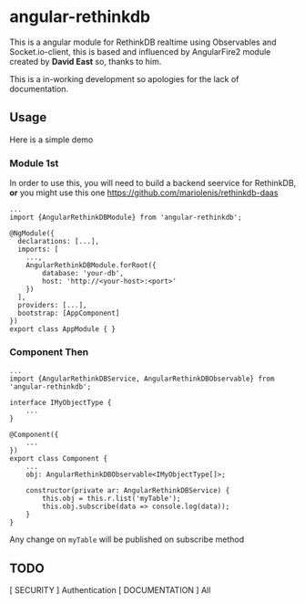 # angular-rethinkdb
This is a angular module for RethinkDB realtime using Observables and Socket.io-client, this is based and influenced by AngularFire2 module created by 
__David East__ so, thanks to him. 

This is a in-working development so apologies for the lack of documentation.

## Usage
Here is a simple demo
### Module 1st
In order to use this, you will need to build a backend seervice for RethinkDB, __or__ you might use this one 
https://github.com/mariolenis/rethinkdb-daas
```
...
import {AngularRethinkDBModule} from 'angular-rethinkdb';

@NgModule({
  declarations: [...],
  imports: [
    ...,
    AngularRethinkDBModule.forRoot({
        database: 'your-db',
        host: 'http://<your-host>:<port>'
    })
  ],
  providers: [...],
  bootstrap: [AppComponent]
})
export class AppModule { }

```

### Component Then
```
...
import {AngularRethinkDBService, AngularRethinkDBObservable} from 'angular-rethinkdb';

interface IMyObjectType {
    ...
}

@Component({
    ...
})
export class Component {
    ...
    obj: AngularRethinkDBObservable<IMyObjectType[]>;

    constructor(private ar: AngularRethinkDBService) {
        this.obj = this.r.list('myTable');
        this.obj.subscribe(data => console.log(data));
    }
}
```
Any change on ```myTable``` will be published on subscribe method

## TODO
[ SECURITY ] Authentication 
[ DOCUMENTATION ] All